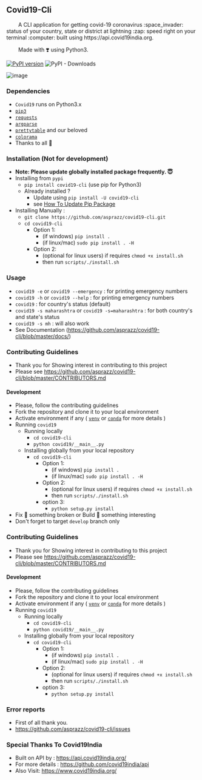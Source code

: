 ## Covid19-Cli

<P>
 &nbsp;&nbsp;&nbsp;&nbsp;&nbsp;&nbsp;&nbsp;&nbsp;A CLI application for getting covid-19 coronavirus :space_invader:	 status of your country, state or district at lightning :zap: speed right on your terminal :computer: built using https://api.covid19india.org.
</p>

<p>

&nbsp;&nbsp;&nbsp;&nbsp;&nbsp;&nbsp;&nbsp;&nbsp;Made with :heavy_heart_exclamation: using Python3.

[![PyPI version](https://badge.fury.io/py/covid19-cli.svg)](https://badge.fury.io/py/covid19-cli) ![PyPI - Downloads](https://img.shields.io/pypi/dm/covid19-cli)

</p>

![image](https://github.com/asprazz/covid19-cli/blob/master/screenshots/screenshot3.png)


### Dependencies
- `Covid19` runs on Python3.x
- [`pip3`](https://pip.pypa.io/en/stable/installing/)
- [`requests`](https://requests.readthedocs.io/en/master/user/install/)
- [`argparse`](https://pypi.org/project/argparse/)
- [`prettytable`](https://ptable.readthedocs.io/en/latest/installation.html)
and our beloved
- [`colorama`](https://pypi.org/project/colorama/)
- Thanks to all :pray:


### Installation (Not for development)
- <strong>Note: Please update globally installed package frequently. :innocent:	</strong>
- Installing from `pypi`
    - `pip install covid19-cli` (use pip for Python3)
    - Already installed ?
        - Update using `pip install -U covid19-cli`
        - see [How To Update Pip Package](https://stackoverflow.com/questions/4536103/how-can-i-upgrade-specific-packages-using-pip-and-a-requirements-file)
- Installing Manually :
    - `git clone https://github.com/asprazz/covid19-cli.git`
    - `cd covid19-cli`
        - Option 1:
            - (if windows) `pip install .`
            - (if linux/mac) `sudo pip install . -H`
        - Option 2:
            - (optional for linux users) if requires `chmod +x install.sh`
            - then run `scripts/./install.sh`


### Usage
- `covid19 -e` or `covid19 --emergency` : for printing emergency numbers
- `covid19 -h` or `covid19 --help` : for printing emergency numbers
- `covid19` : for country's status (default)
- `covid19 -s maharashtra` or `covid19 -s=maharashtra` : for both country's and state's status
- `covid19 -s mh` : will also work
- See Documentation (https://github.com/asprazz/covid19-cli/blob/master/docs/)

### Contributing Guidelines
- Thank you for Showing interest in contributing to this project
- Please see https://github.com/asprazz/covid19-cli/blob/master/CONTRIBUTORS.md

#### Development
- Please, follow the contributing guidelines
- Fork the repository and clone it to your local environment
- Activate environment if any (
    [`venv`](https://docs.python.org/3/library/venv.html)
    or [`conda`](https://docs.conda.io/projects/conda/en/latest/user-guide/install/index.html)
    for more details
  )
- Running `covid19`
  - Running locally
      - `cd covid19-cli`
      - `python covid19/__main__.py`
  - Installing globally from your local repository
      - `cd covid19-cli`
          - Option 1:
              - (if windows) `pip install .`
              - (if linux/mac) `sudo pip install . -H`
          - Option 2:
              - (optional for linux users) if requires `chmod +x install.sh`
              - then run `scripts/./install.sh`
          - option 3:
              - `python setup.py install`
- Fix :wrench: something broken or Build :hammer: something interesting
- Don't forget to target `develop` branch only

### Contributing Guidelines
- Thank you for Showing interest in contributing to this project
- Please see https://github.com/asprazz/covid19-cli/blob/master/CONTRIBUTORS.md

#### Development
- Please, follow the contributing guidelines
- Fork the repository and clone it to your local environment
- Activate environment if any (
    [`venv`](https://docs.python.org/3/library/venv.html)
    or [`conda`](https://docs.conda.io/projects/conda/en/latest/user-guide/install/index.html)
    for more details 
  )
- Running `covid19`
  - Running locally
      - `cd covid19-cli`
      - `python covid19/__main__.py`
  - Installing globally from your local repository
      - `cd covid19-cli`
          - Option 1:
              - (if windows) `pip install .`
              - (if linux/mac) `sudo pip install . -H`
          - Option 2:
              - (optional for linux users) if requires `chmod +x install.sh`
              - then run `scripts/./install.sh`
          - option 3:
              - `python setup.py install`

### Error reports
- First of all thank you.
- https://github.com/asprazz/covid19-cli/issues


### Special Thanks To Covid19India
- Built on API by :  https://api.covid19india.org/
- For more details : https://github.com/covid19india/api
- Also Visit: https://www.covid19india.org/
